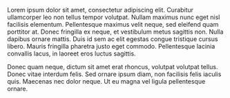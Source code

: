 Lorem ipsum dolor sit amet, consectetur adipiscing elit. Curabitur ullamcorper leo non tellus tempor volutpat. Nullam maximus nunc eget nisl facilisis elementum. Pellentesque maximus velit neque, sed eleifend quam porttitor at. Donec fringilla ex neque, et vestibulum metus sagittis non. Nulla dapibus ornare mattis. Duis id sem ac elit egestas congue tristique cursus libero. Mauris fringilla pharetra justo eget commodo. Pellentesque lacinia convallis lacus, in laoreet eros luctus sagittis. 

Donec quam neque, dictum sit amet erat rhoncus, volutpat volutpat tellus. Donec vitae interdum felis. Sed ornare ipsum diam, non facilisis felis iaculis quis. Maecenas nec dolor neque. Ut eu magna vel ligula pellentesque ornare.